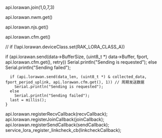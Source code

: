 


api.lorawan.join(1,0,7,3)

api.lorawan.nwm.get()


api.lorawan.njs.get()

api.lorawan.cfm.get()


//  if (!api.lorawan.deviceClass.set(RAK_LORA_CLASS_A)) 




if (api.lorawan.send(data->BufferSize, (uint8_t *) data->Buffer, fport, api.lorawan.cfm.get(), retry))
                        Serial.println("Sending is requested");
                    else
                        Serial.println("Sending failed");
                        




      if (api.lorawan.send(data_len, (uint8_t *) & collected_data, fport_period_uplink, api.lorawan.cfm.get(), 1)) // 周期发送数据
        Serial.println("Sending is requested");
      else
        Serial.println("Sending failed");
      last = millis();
    }






  api.lorawan.registerRecvCallback(recvCallback);
  api.lorawan.registerJoinCallback(joinCallback);
  api.lorawan.registerSendCallback(sendCallback);
  service_lora_register_linkcheck_cb(linkcheckCallback);


  
